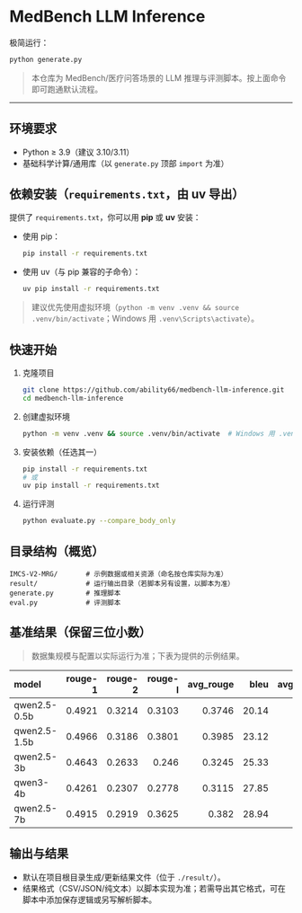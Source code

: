 # MedBench LLM Inference

极简运行：

```bash
python generate.py
```

> 本仓库为 MedBench/医疗问答场景的 LLM 推理与评测脚本。按上面命令即可跑通默认流程。

---

## 环境要求
- Python ≥ 3.9（建议 3.10/3.11）
- 基础科学计算/通用库（以 `generate.py` 顶部 `import` 为准）

## 依赖安装（`requirements.txt`，由 **uv** 导出）
提供了 `requirements.txt`，你可以用 **pip** 或 **uv** 安装：

- 使用 pip：
  ```bash
  pip install -r requirements.txt
  ```
- 使用 uv（与 pip 兼容的子命令）：
  ```bash
  uv pip install -r requirements.txt
  ```

> 建议优先使用虚拟环境（`python -m venv .venv && source .venv/bin/activate`；Windows 用 `.venv\Scripts\activate`）。

## 快速开始
1. 克隆项目
   ```bash
   git clone https://github.com/ability66/medbench-llm-inference.git
   cd medbench-llm-inference
   ```
2. 创建虚拟环境
   ```bash
   python -m venv .venv && source .venv/bin/activate  # Windows 用 .venv\Scripts\activate
   ```
3. 安装依赖（任选其一）
   ```bash
   pip install -r requirements.txt
   # 或
   uv pip install -r requirements.txt
   ```
4. 运行评测
   ```bash
   python evaluate.py --compare_body_only
   ```

## 目录结构（概览）
```
IMCS-V2-MRG/       # 示例数据或相关资源（命名按仓库实际为准）
result/            # 运行输出目录（若脚本另有设置，以脚本为准）
generate.py        # 推理脚本
eval.py            # 评测脚本
```

## 基准结果（保留三位小数）
> 数据集规模与配置以实际运行为准；下表为提供的示例结果。

| model        | rouge-1 | rouge-2 | rouge-l | avg_rouge |   bleu | avg_chars |
| :----------- | ------: | ------: | ------: | --------: | -----: | --------: |
| qwen2.5-0.5b |  0.4921 |  0.3214 |  0.3103 |    0.3746 | 20.14 |     365.3 |
| qwen2.5-1.5b |  0.4966 |  0.3186 |  0.3801 |    0.3985 | 23.12 |     164.4 |
| qwen2.5-3b   |  0.4643 |  0.2633 |   0.246 |    0.3245 | 25.33 |     485.4 |
| qwen3-4b     |  0.4261 |  0.2307 |  0.2778 |    0.3115 | 27.85 |     276.6 |
| qwen2.5-7b   |  0.4915 |  0.2919 |  0.3625 |     0.382 | 28.94 |     161.7 |


## 输出与结果
- 默认在项目根目录生成/更新结果文件（位于 `./result/`）。
- 结果格式（CSV/JSON/纯文本）以脚本实现为准；若需导出其它格式，可在脚本中添加保存逻辑或另写解析脚本。



